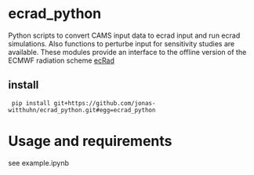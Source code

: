 # ecrad_python

Python scripts to convert CAMS input data to ecrad input and run ecrad simulations. Also functions to perturbe input for sensitivity studies are available.
These modules provide an interface to the offline version of the ECMWF radiation scheme [ecRad](https://github.com/ecmwf/ecrad)

## install

` pip install git+https://github.com/jonas-witthuhn/ecrad_python.git#egg=ecrad_python`

# Usage and requirements
see example.ipynb

